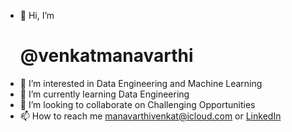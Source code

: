 - 👋 Hi, I’m <h1>@venkatmanavarthi</h1>
- 👀 I’m interested in Data Engineering and Machine Learning 
- 🌱 I’m currently learning Data Engineering
- 💞️ I’m looking to collaborate on Challenging Opportunities
- 📫 How to reach me manavarthivenkat@icloud.com or <a href="https://www.linkedin.com/in/manavarthi-venkat-rao/" target="_blank" >LinkedIn</a>

<!---
venkatmanavarthi/venkatmanavarthi is a ✨ special ✨ repository because its `README.md` (this file) appears on your GitHub profile.
You can click the Preview link to take a look at your changes.
--->
